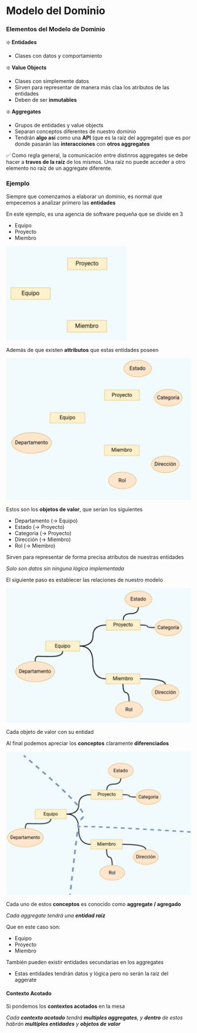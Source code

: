 # Modelo del Dominio

### Elementos del Modelo de Dominio

❇️ **Entidades**
+ Clases con datos y comportamiento


❇️ **Value Objects**
+ Clases con simplemente datos
+ Sirven para representar de manera más claa los atributos de las entidades
+ Deben de ser **inmutables**

❇️ **Aggregates**
+ Grupos de entidades y value objects
+ Separan conceptos diferentes de nuestro dominio
+ Tendrán **algo así** como una **API** (que es la raíz del aggregate) que es por donde pasarán las **interacciones** con **otros aggregates**


✅ Como regla general, la comunicación entre distinros aggregates se debe hacer a **traves de la raíz** de los mismos. Una raíz no puede acceder a otro elemento no raíz de un aggregate diferente.


### Ejemplo

Siempre que comenzamos a elaborar un dominio, es normal que empecemos a analizar primero las **entidades**

En este ejemplo, es una agencia de software pequeña que se divide en 3
+ Equipo
+ Proyecto
+ Miembro

![](/images/2-Domain-Driven-Design/Captura%20de%20pantalla%202023-11-22%20154830.png)


Además de que existen **attributos** que estas entidades poseen

![](/images/2-Domain-Driven-Design/Captura%20de%20pantalla%202023-11-22%20155109.png)

Estos son los **objetos de valor**, que serían los siguientes

+ Departamento (-> Equipo)
+ Estado (-> Proyecto)
+ Categoria (-> Proyecto)
+ Dirección (-> Miembro)
+ Rol (-> Miembro)

Sirven para representar de forma precisa atributos de nuestras entidades

_Solo son datos sin ninguna lógica implementada_


El siguiente paso es establecer las relaciones de nuestro modelo

![](/images/2-Domain-Driven-Design/Captura%20de%20pantalla%202023-11-22%20155548.png)

Cada objeto de valor con su entidad

Al final podemos apreciar los **conceptos** claramente **diferenciados**

![](/images/2-Domain-Driven-Design/Captura%20de%20pantalla%202023-11-22%20155630.png)


Cada uno de estos **conceptos** es conocido como **aggregate / agregado**


_Cada aggregate tendrá una **entidad raíz**_

Que en este caso son:
+ Equipo
+ Proyecto
+ Miembro

También pueden existir entidades secundarias en los aggregates

+ Estas entidades tendrán datos y lógica pero no serán la raíz del aggerate

#### Contexto Acotado

Si pondemos los **contextos acotados** en la mesa

_Cada **contexto acotado** tendrá **multiples aggregates**, y **dentro** de estos habrán **multiples entidades** y **objetos de valor**_